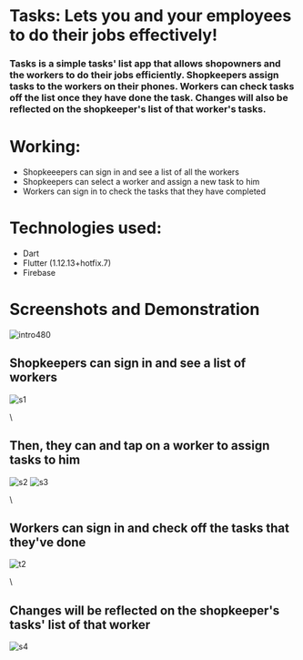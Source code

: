 # Tasks: Lets you and your employees to do their jobs effectively!

### Tasks is a simple tasks' list app that allows shopowners and the workers to do their jobs efficiently. Shopkeepers assign tasks to the workers on their phones. Workers can check tasks off the list once they have done the task. Changes will also be reflected on the shopkeeper's list of that worker's tasks.


# Working:

- Shopkeeepers can sign in and see a list of all the workers
- Shopkeepers can select a worker and assign a new task to him
- Workers can sign in to check the tasks that they have completed


# Technologies used:

- Dart
- Flutter (1.12.13+hotfix.7)
- Firebase

# Screenshots and Demonstration

![intro480](https://user-images.githubusercontent.com/51400182/74667106-bb8b5080-51c8-11ea-90f8-2edb62544ec5.gif)

## Shopkeepers can sign in and see a list of workers
![s1](https://user-images.githubusercontent.com/51400182/74667093-b62e0600-51c8-11ea-99c3-342eeebfca70.png)

\
## Then, they can and tap on a worker to assign tasks to him
![s2](https://user-images.githubusercontent.com/51400182/74667091-b5956f80-51c8-11ea-9c1c-d9ab47a738e3.png)
![s3](https://user-images.githubusercontent.com/51400182/74667098-b6c69c80-51c8-11ea-9705-b68d12dd19f4.png)

\

## Workers can sign in and check off the tasks that they've done
![t2](https://user-images.githubusercontent.com/51400182/74667718-d3170900-51c9-11ea-863f-8ba9bb078232.gif)

\

## Changes will be reflected on the shopkeeper's tasks' list of that worker
![s4](https://user-images.githubusercontent.com/51400182/74667097-b6c69c80-51c8-11ea-842d-d5a80832d939.png)






